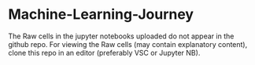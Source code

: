 # Machine-Learning-Journey
The Raw cells in the jupyter notebooks uploaded do not appear in the github repo.
For viewing the Raw cells (may contain explanatory content), clone this repo in an editor (preferably VSC or Jupyter NB).
